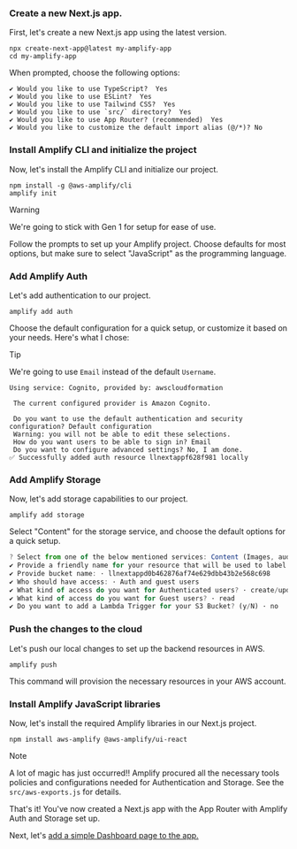 ### Create a new Next.js app. 

First, let's create a new Next.js app using the latest version. 

```shellscript
npx create-next-app@latest my-amplify-app
cd my-amplify-app
```

When prompted, choose the following options:

```
✔ Would you like to use TypeScript?  Yes
✔ Would you like to use ESLint?  Yes
✔ Would you like to use Tailwind CSS?  Yes
✔ Would you like to use `src/` directory?  Yes
✔ Would you like to use App Router? (recommended)  Yes
✔ Would you like to customize the default import alias (@/*)? No
```


### Install Amplify CLI and initialize the project

Now, let's install the Amplify CLI and initialize our project.

```shellscript
npm install -g @aws-amplify/cli
amplify init
```

> [!WARNING]  
> We're going to stick with Gen 1 for setup for ease of use.




Follow the prompts to set up your Amplify project. Choose defaults for most options, but make sure to select "JavaScript" as the programming language.

### Add Amplify Auth

Let's add authentication to our project.

```shellscript
amplify add auth
```

Choose the default configuration for a quick setup, or customize it based on your needs. Here's what I chose: 

> [!TIP]  
> We're going to use `Email` instead of the default `Username`. 

```
Using service: Cognito, provided by: awscloudformation
 
 The current configured provider is Amazon Cognito. 
 
 Do you want to use the default authentication and security configuration? Default configuration
 Warning: you will not be able to edit these selections. 
 How do you want users to be able to sign in? Email
 Do you want to configure advanced settings? No, I am done.
✅ Successfully added auth resource llnextappf628f981 locally

```

### Add Amplify Storage

Now, let's add storage capabilities to our project.

```shellscript
amplify add storage
```

Select "Content" for the storage service, and choose the default options for a quick setup.

```typescript
? Select from one of the below mentioned services: Content (Images, audio, video, etc.)
✔ Provide a friendly name for your resource that will be used to label this category in the project: · s3cd2aa16a
✔ Provide bucket name: · llnextappd0b462876af74e629dbb43b2e568c698
✔ Who should have access: · Auth and guest users
✔ What kind of access do you want for Authenticated users? · create/update, read, delete
✔ What kind of access do you want for Guest users? · read
✔ Do you want to add a Lambda Trigger for your S3 Bucket? (y/N) · no

```


### Push the changes to the cloud

Let's push our local changes to set up the backend resources in AWS.

```shellscript
amplify push
```

This command will provision the necessary resources in your AWS account.

### Install Amplify JavaScript libraries

Now, let's install the required Amplify libraries in our Next.js project. 

```shellscript
npm install aws-amplify @aws-amplify/ui-react
```

> [!NOTE]  
> A lot of magic has just occurred!! Amplify procured all the necessary tools policies and configurations needed for Authentication and Storage. See the `src/aws-exports.js` for details.  

That's it! You've now created a Next.js app with the App Router with Amplify Auth and Storage set up.

Next, let's [add a simple Dashboard page to the app.](02-add-a-dashboard-page-and-layout.md)